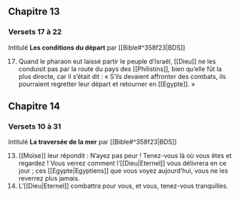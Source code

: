 ## Chapitre 13
### Versets 17 à 22
Intitulé **Les conditions du départ** par [[Bible#^358f23|BDS]]

17) Quand le pharaon eut laissé partir le peuple d’Israël, [[Dieu]] ne les conduisit pas par la route du pays des [[Philistins]], bien qu’elle fût la plus directe, car il s’était dit : « S’ils devaient affronter des combats, ils pourraient regretter leur départ et retourner en [[Egypte]]. »

## Chapitre 14
### Versets 10 à 31
Intitulé **La traversée de la mer** par [[Bible#^358f23|BDS]]

13) [[Moïse]] leur répondit : N’ayez pas peur ! Tenez-vous là où vous êtes et regardez ! Vous verrez comment l’[[Dieu|Eternel]] vous délivrera en ce jour ; ces [[Egypte|Egyptiens]] que vous voyez aujourd’hui, vous ne les reverrez plus jamais.
14) L’[[Dieu|Eternel]] combattra pour vous, et vous, tenez-vous tranquilles.